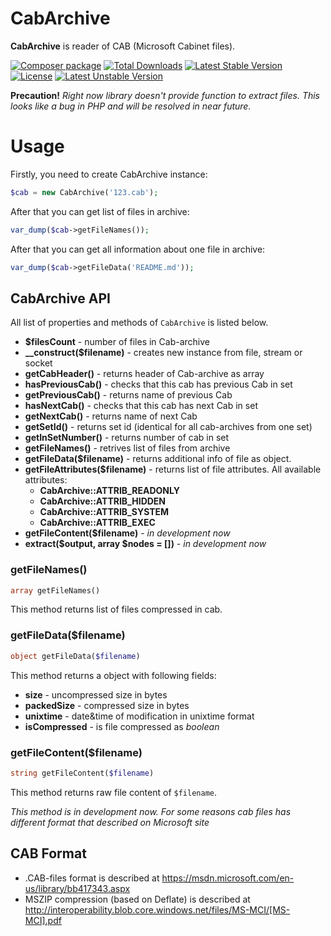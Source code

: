 # CabArchive

**CabArchive** is reader of CAB (Microsoft Cabinet files).

[![Composer package](http://xn--e1adiijbgl.xn--p1acf/badge/wapmorgan/cab-archive)](https://packagist.org/packages/wapmorgan/cab-archive)
[![Total Downloads](https://poser.pugx.org/wapmorgan/cab-archive/downloads)](https://packagist.org/packages/wapmorgan/cab-archive)
[![Latest Stable Version](https://poser.pugx.org/wapmorgan/cab-archive/v/stable)](https://packagist.org/packages/wapmorgan/cab-archive)
[![License](https://poser.pugx.org/wapmorgan/cab-archive/license)](https://packagist.org/packages/wapmorgan/cab-archive)
[![Latest Unstable Version](https://poser.pugx.org/wapmorgan/cab-archive/v/unstable)](https://packagist.org/packages/wapmorgan/cab-archive)

**Precaution!** _Right now library doesn't provide function to extract files. This looks like a bug in PHP and will be resolved in near future._

# Usage
Firstly, you need to create CabArchive instance:
```php
$cab = new CabArchive('123.cab');
```
After that you can get list of files in archive:
```php
var_dump($cab->getFileNames());
```
After that you can get all information about one file in archive:
```php
var_dump($cab->getFileData('README.md'));
```
## CabArchive API
All list of properties and methods of `CabArchive` is listed below.

- **$filesCount** - number of files in Cab-archive
- **__construct($filename)** - creates new instance from file, stream or socket
- **getCabHeader()** - returns header of Cab-archive as array
- **hasPreviousCab()** - checks that this cab has previous Cab in set
- **getPreviousCab()** - returns name of previous Cab
- **hasNextCab()** - checks that this cab has next Cab in set
- **getNextCab()** - returns name of next Cab
- **getSetId()** - returns set id (identical for all cab-archives from one set)
- **getInSetNumber()** - returns number of cab in set
- **getFileNames()** - retrives list of files from archive
- **getFileData($filename)** - returns additional info of file as object.
- **getFileAttributes($filename)** - returns list of file attributes. All available attributes:
    - **CabArchive::ATTRIB_READONLY**
    - **CabArchive::ATTRIB_HIDDEN**
    - **CabArchive::ATTRIB_SYSTEM**
    - **CabArchive::ATTRIB_EXEC**
- **getFileContent($filename)** - _in development now_
- **extract($output, array $nodes = [])** - _in development now_

### getFileNames()
```php
array getFileNames()
```
This method returns list of files compressed in cab.

### getFileData($filename)
```php
object getFileData($filename)
```
This method returns a object with following fields:

- **size** - uncompressed size in bytes
- **packedSize** - compressed size in bytes
- **unixtime** - date&time of modification in unixtime format
- **isCompressed** - is file compressed as _boolean_

### getFileContent($filename)
```php
string getFileContent($filename)
```
This method returns raw file content of `$filename`.

_This method is in development now. For some reasons cab files has different format that described on Microsoft site_

## CAB Format
- .CAB-files format is described at https://msdn.microsoft.com/en-us/library/bb417343.aspx
- MSZIP compression (based on Deflate) is described at http://interoperability.blob.core.windows.net/files/MS-MCI/[MS-MCI].pdf
